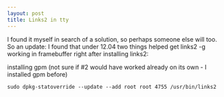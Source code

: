 ```yaml
---
layout: post
title: Links2 in tty
---
```


I found it myself in search of a solution, so perhaps someone else will too.
So an update: I found that under 12.04 two things helped get links2 -g working in framebuffer right after installing links2:

installing gpm (not sure if #2 would have worked already on its own - I installed gpm before)
```shell
sudo dpkg-statoverride --update --add root root 4755 /usr/bin/links2
```
